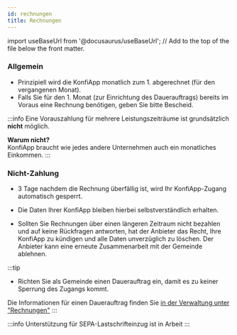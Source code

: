 ```yaml
---
id: rechnungen
title: Rechnungen
---
```


import useBaseUrl from '@docusaurus/useBaseUrl'; // Add to the top of the file below the front matter.

### Allgemein
- Prinzipiell wird die KonfiApp monatlich zum 1. abgerechnet (für den vergangenen Monat).
- Falls Sie für den 1. Monat (zur Einrichtung des Dauerauftrags) bereits im Voraus eine Rechnung benötigen, geben Sie bitte Bescheid.

:::info
Eine Vorauszahlung für mehrere Leistungszeiträume ist grundsätzlich **nicht** möglich.

**Warum nicht?**<br/>KonfiApp braucht wie jedes andere Unternehmen auch ein monatliches Einkommen.
:::

### Nicht-Zahlung
- 3 Tage nachdem die Rechnung überfällig ist, wird Ihr KonfiApp-Zugang automatisch gesperrt.
- Die Daten Ihrer KonfiApp bleiben hierbei selbstverständlich erhalten.

- Sollten Sie Rechnungen über einen längeren Zeitraum nicht bezahlen und auf keine Rückfragen antworten, hat der Anbieter das Recht, Ihre KonfiApp zu kündigen und alle Daten unverzüglich zu löschen. Der Anbieter kann eine erneute Zusammenarbeit mit der Gemeinde ablehnen.

:::tip
- Richten Sie als Gemeinde einen Dauerauftrag ein, damit es zu keiner Sperrung des Zugangs kommt.

Die Informationen für einen Dauerauftrag finden Sie [in der Verwaltung unter "Rechnungen"](https://verwaltung.konfiapp.de/invoices/)
:::

:::info
Unterstützung für SEPA-Lastschrifteinzug ist in Arbeit
:::